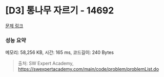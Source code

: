 # [D3] 통나무 자르기 - 14692 

[문제 링크](https://swexpertacademy.com/main/code/problem/problemDetail.do?contestProbId=AYJW0g-qlO8DFASv) 

### 성능 요약

메모리: 58,256 KB, 시간: 165 ms, 코드길이: 240 Bytes



> 출처: SW Expert Academy, https://swexpertacademy.com/main/code/problem/problemList.do